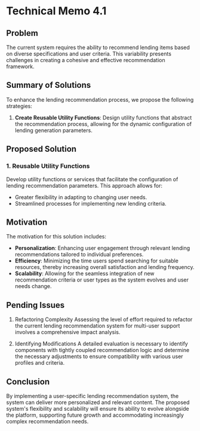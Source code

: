 # Technical Memo 4.1

## Problem
The current system requires the ability to recommend lending items based on diverse specifications and user criteria. This variability presents challenges in creating a cohesive and effective recommendation framework.

## Summary of Solutions
To enhance the lending recommendation process, we propose the following strategies:

1. **Create Reusable Utility Functions**: Design utility functions that abstract the recommendation process, allowing for the dynamic configuration of lending generation parameters.

## Proposed Solution

### 1. Reusable Utility Functions
Develop utility functions or services that facilitate the configuration of lending recommendation parameters. This approach allows for:

- Greater flexibility in adapting to changing user needs.
- Streamlined processes for implementing new lending criteria.

## Motivation
The motivation for this solution includes:

- **Personalization**: Enhancing user engagement through relevant lending recommendations tailored to individual preferences.
- **Efficiency**: Minimizing the time users spend searching for suitable resources, thereby increasing overall satisfaction and lending frequency.
- **Scalability**: Allowing for the seamless integration of new recommendation criteria or user types as the system evolves and user needs change.

## Pending Issues
1. Refactoring Complexity
Assessing the level of effort required to refactor the current lending recommendation system for multi-user support involves a comprehensive impact analysis.

2. Identifying Modifications
A detailed evaluation is necessary to identify components with tightly coupled recommendation logic and determine the necessary adjustments to ensure compatibility with various user profiles and criteria.

## Conclusion
By implementing a user-specific lending recommendation system, the system can deliver more personalized and relevant content. The proposed system's flexibility and scalability will ensure its ability to evolve alongside the platform, supporting future growth and accommodating increasingly complex recommendation needs.
